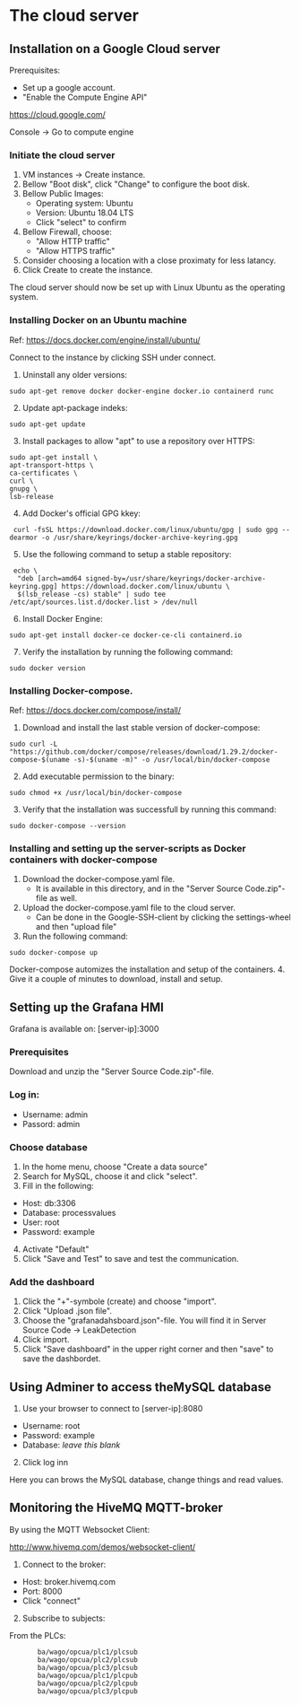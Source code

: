# The cloud server

## Installation on a Google Cloud server
Prerequisites:
 - Set up a google account.
 - "Enable the Compute Engine API"	

https://cloud.google.com/ 

Console -> Go to compute engine

### Initiate the cloud server
 1. VM instances -> Create instance.
 2. Bellow "Boot disk", click "Change" to configure the boot disk. 
 3. Bellow Public Images:
	- Operating system: Ubuntu 
	- Version: Ubuntu 18.04 LTS
	- Click "select" to confirm
 4. Bellow Firewall, choose:
	- "Allow HTTP traffic" 
	- "Allow HTTPS traffic" 
 5. Consider choosing a location with a close proximaty for less latancy. 
 6. Click Create to create the instance. 

The cloud server should now be set up with Linux Ubuntu as the operating system. 

### Installing Docker on an Ubuntu machine
Ref: https://docs.docker.com/engine/install/ubuntu/

Connect to the instance by clicking SSH under connect. 

1. Uninstall any older versions: 
```
sudo apt-get remove docker docker-engine docker.io containerd runc
``` 

 2. Update apt-package indeks:
```
sudo apt-get update
```
 3. Install packages to allow "apt" to use a repository over HTTPS:
```
sudo apt-get install \
apt-transport-https \
ca-certificates \
curl \
gnupg \
lsb-release
```
 4. Add Docker's official GPG kkey:
```
 curl -fsSL https://download.docker.com/linux/ubuntu/gpg | sudo gpg --dearmor -o /usr/share/keyrings/docker-archive-keyring.gpg
```
 5. Use the following command to setup a stable repository: 
```
 echo \
  "deb [arch=amd64 signed-by=/usr/share/keyrings/docker-archive-keyring.gpg] https://download.docker.com/linux/ubuntu \
  $(lsb_release -cs) stable" | sudo tee /etc/apt/sources.list.d/docker.list > /dev/null
```
 6. Install Docker Engine:
```
sudo apt-get install docker-ce docker-ce-cli containerd.io
``` 

7. Verify the installation by running the following command:
```
sudo docker version
```

### Installing Docker-compose. 
Ref: https://docs.docker.com/compose/install/

 1. Download and install the last stable version of docker-compose:
```
sudo curl -L "https://github.com/docker/compose/releases/download/1.29.2/docker-compose-$(uname -s)-$(uname -m)" -o /usr/local/bin/docker-compose
```

 2. Add executable permission to the binary:
```
sudo chmod +x /usr/local/bin/docker-compose
```
 3. Verify that the installation was successfull by running this command:
```
sudo docker-compose --version
```

### Installing and setting up the server-scripts as Docker containers with docker-compose
 1. Download the docker-compose.yaml file. 
 	- It is available in this directory, and in the "Server Source Code.zip"-file as well.
 2. Upload the docker-compose.yaml file to the cloud server. 
  	- Can be done in the Google-SSH-client by clicking the settings-wheel and then "upload file"
 3. Run the following command:
```
sudo docker-compose up
``` 
Docker-compose automizes the installation and setup of the containers. 
 4. Give it a couple of minutes to download, install and setup.  



## Setting up the Grafana HMI

Grafana is available on: [server-ip]:3000

### Prerequisites
Download and unzip the "Server Source Code.zip"-file. 

### Log in:
 - Username: admin
 - Passord: admin

### Choose database
1. In the home menu, choose "Create a data source"
2. Search for MySQL, choose it and click "select".
3. Fill in the following:
 - Host: db:3306
 - Database: processvalues
 - User: root
 - Password: example
4. Activate "Default"
5. Click "Save and Test" to save and test the communication. 


### Add the dashboard
1. Click the "+"-symbole (create) and choose "import". 
2. Click "Upload .json file".
3. Choose the "grafanadahsboard.json"-file. You will find it in Server Source Code -> LeakDetection
4. Click import. 
5. Click "Save dashboard" in the upper right corner and then "save" to save the dashbordet. 



## Using Adminer to access theMySQL database

1. Use your browser to connect to [server-ip]:8080
 - Username: root
 - Password: example
 - Database: *leave this blank*

2. Click log inn

Here you can brows the MySQL database, change things and read values. 

## Monitoring the HiveMQ MQTT-broker

By using the MQTT Websocket Client:

http://www.hivemq.com/demos/websocket-client/

1. Connect to the broker:
 - Host: broker.hivemq.com
 - Port: 8000
 - Click "connect"

2. Subscribe to subjects:


From the PLCs:
```
       ba/wago/opcua/plc1/plcsub
       ba/wago/opcua/plc2/plcsub
       ba/wago/opcua/plc3/plcsub
       ba/wago/opcua/plc1/plcpub
       ba/wago/opcua/plc2/plcpub
       ba/wago/opcua/plc3/plcpub
```

